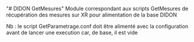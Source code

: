 "# DIDON GetMesures" 
Module correspondant aux scripts GetMesures de récupération des mesures sur XR pour alimentation de la base DIDON

Nb : le script GetParametrage.conf doit être alimenté avec la configuration avant de lancer une execution car, de
base, il est vide